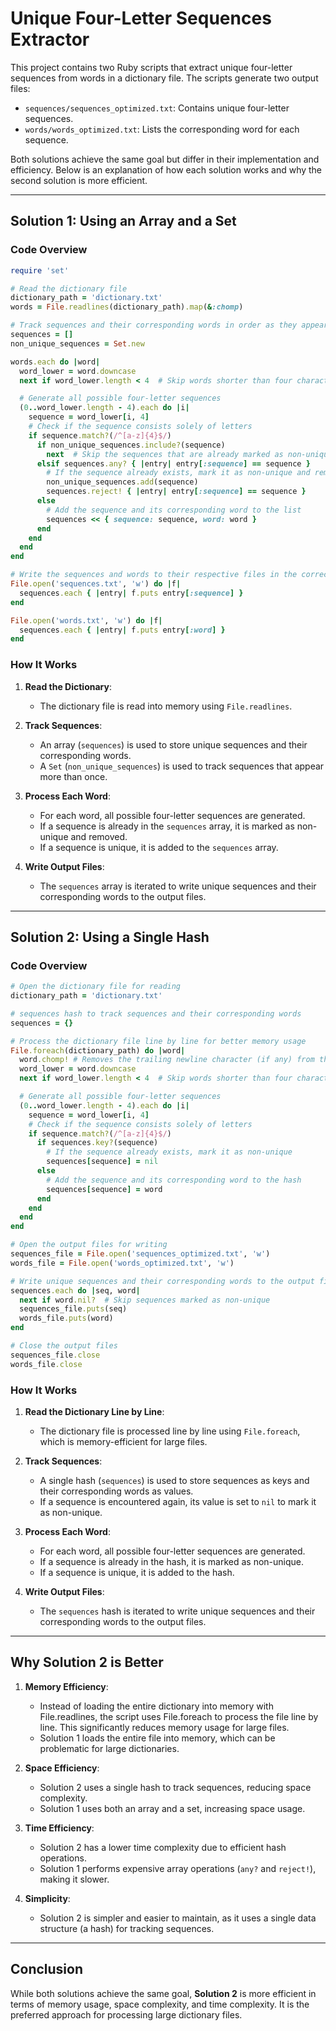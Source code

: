 # Unique Four-Letter Sequences Extractor

This project contains two Ruby scripts that extract unique four-letter sequences from words in a dictionary file. The scripts generate two output files:

- `sequences/sequences_optimized.txt`: Contains unique four-letter sequences.
- `words/words_optimized.txt`: Lists the corresponding word for each sequence.

Both solutions achieve the same goal but differ in their implementation and efficiency. Below is an explanation of how each solution works and why the second solution is more efficient.

---

## Solution 1: Using an Array and a Set

### Code Overview

```ruby
require 'set'

# Read the dictionary file
dictionary_path = 'dictionary.txt'
words = File.readlines(dictionary_path).map(&:chomp)

# Track sequences and their corresponding words in order as they appear in the dictionary
sequences = []
non_unique_sequences = Set.new

words.each do |word|
  word_lower = word.downcase
  next if word_lower.length < 4  # Skip words shorter than four characters

  # Generate all possible four-letter sequences
  (0..word_lower.length - 4).each do |i|
    sequence = word_lower[i, 4]
    # Check if the sequence consists solely of letters
    if sequence.match?(/^[a-z]{4}$/)
      if non_unique_sequences.include?(sequence)
        next  # Skip the sequences that are already marked as non-unique
      elsif sequences.any? { |entry| entry[:sequence] == sequence }
        # If the sequence already exists, mark it as non-unique and remove it
        non_unique_sequences.add(sequence)
        sequences.reject! { |entry| entry[:sequence] == sequence }
      else
        # Add the sequence and its corresponding word to the list
        sequences << { sequence: sequence, word: word }
      end
    end
  end
end

# Write the sequences and words to their respective files in the correct order
File.open('sequences.txt', 'w') do |f|
  sequences.each { |entry| f.puts entry[:sequence] }
end

File.open('words.txt', 'w') do |f|
  sequences.each { |entry| f.puts entry[:word] }
end
```

### How It Works

1. **Read the Dictionary**:

   - The dictionary file is read into memory using `File.readlines`.

2. **Track Sequences**:

   - An array (`sequences`) is used to store unique sequences and their corresponding words.
   - A `Set` (`non_unique_sequences`) is used to track sequences that appear more than once.

3. **Process Each Word**:

   - For each word, all possible four-letter sequences are generated.
   - If a sequence is already in the `sequences` array, it is marked as non-unique and removed.
   - If a sequence is unique, it is added to the `sequences` array.

4. **Write Output Files**:
   - The `sequences` array is iterated to write unique sequences and their corresponding words to the output files.

---

## Solution 2: Using a Single Hash

### Code Overview

```ruby
# Open the dictionary file for reading
dictionary_path = 'dictionary.txt'

# sequences hash to track sequences and their corresponding words
sequences = {}

# Process the dictionary file line by line for better memory usage
File.foreach(dictionary_path) do |word|
  word.chomp! # Removes the trailing newline character (if any) from the string `word`
  word_lower = word.downcase
  next if word_lower.length < 4  # Skip words shorter than four characters

  # Generate all possible four-letter sequences
  (0..word_lower.length - 4).each do |i|
    sequence = word_lower[i, 4]
    # Check if the sequence consists solely of letters
    if sequence.match?(/^[a-z]{4}$/)
      if sequences.key?(sequence)
        # If the sequence already exists, mark it as non-unique
        sequences[sequence] = nil
      else
        # Add the sequence and its corresponding word to the hash
        sequences[sequence] = word
      end
    end
  end
end

# Open the output files for writing
sequences_file = File.open('sequences_optimized.txt', 'w')
words_file = File.open('words_optimized.txt', 'w')

# Write unique sequences and their corresponding words to the output files in one traversal for enhanced performance
sequences.each do |seq, word|
  next if word.nil?  # Skip sequences marked as non-unique
  sequences_file.puts(seq)
  words_file.puts(word)
end

# Close the output files
sequences_file.close
words_file.close
```

### How It Works

1. **Read the Dictionary Line by Line**:

   - The dictionary file is processed line by line using `File.foreach`, which is memory-efficient for large files.

2. **Track Sequences**:

   - A single hash (`sequences`) is used to store sequences as keys and their corresponding words as values.
   - If a sequence is encountered again, its value is set to `nil` to mark it as non-unique.

3. **Process Each Word**:

   - For each word, all possible four-letter sequences are generated.
   - If a sequence is already in the hash, it is marked as non-unique.
   - If a sequence is unique, it is added to the hash.

4. **Write Output Files**:
   - The `sequences` hash is iterated to write unique sequences and their corresponding words to the output files.

---

## Why Solution 2 is Better

1. **Memory Efficiency**:

   - Instead of loading the entire dictionary into memory with File.readlines, the script uses File.foreach to process the file line by line. This significantly reduces memory usage for large files.
   - Solution 1 loads the entire file into memory, which can be problematic for large dictionaries.

2. **Space Efficiency**:

   - Solution 2 uses a single hash to track sequences, reducing space complexity.
   - Solution 1 uses both an array and a set, increasing space usage.

3. **Time Efficiency**:

   - Solution 2 has a lower time complexity due to efficient hash operations.
   - Solution 1 performs expensive array operations (`any?` and `reject!`), making it slower.

4. **Simplicity**:
   - Solution 2 is simpler and easier to maintain, as it uses a single data structure (a hash) for tracking sequences.

---

## Conclusion

While both solutions achieve the same goal, **Solution 2** is more efficient in terms of memory usage, space complexity, and time complexity. It is the preferred approach for processing large dictionary files.
